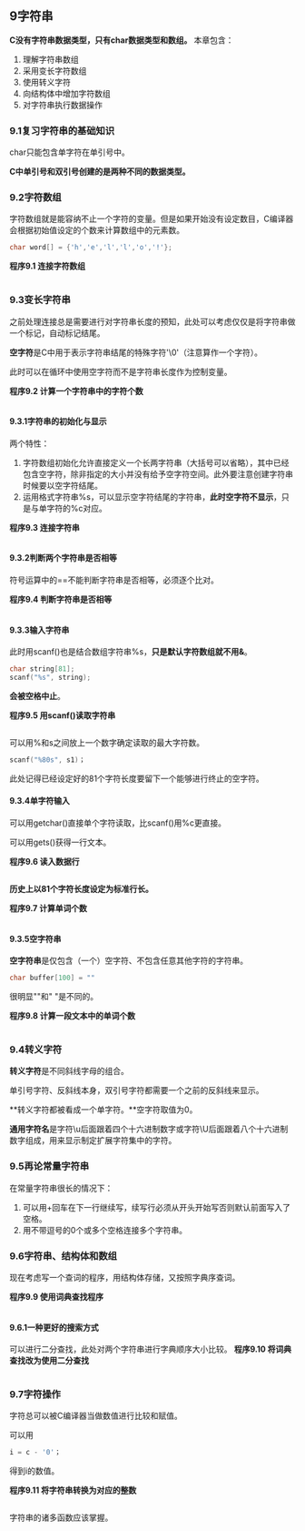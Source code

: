 ## 9字符串

**C没有字符串数据类型，只有char数据类型和数组。**
本章包含：

1. 理解字符串数组
2. 采用变长字符数组
3. 使用转义字符
4. 向结构体中增加字符数组
5. 对字符串执行数据操作

### 9.1复习字符串的基础知识

char只能包含单字符在单引号中。

**C中单引号和双引号创建的是两种不同的数据类型。**

### 9.2字符数组
字符数组就是能容纳不止一个字符的变量。但是如果开始没有设定数目，C编译器会根据初始值设定的个数来计算数组中的元素数。

```c++
char word[] = {'h','e','l','l','o','!'};
```
**程序9.1 连接字符数组**

```c++

```

### 9.3变长字符串

之前处理连接总是需要进行对字符串长度的预知，此处可以考虑仅仅是将字符串做一个标记，自动标记结尾。

**空字符**是C中用于表示字符串结尾的特殊字符'\0'（注意算作一个字符）。

此时可以在循环中使用空字符而不是字符串长度作为控制变量。

**程序9.2 计算一个字符串中的字符个数**

```c++

```

#### 9.3.1字符串的初始化与显示
两个特性：

1. 字符数组初始化允许直接定义一个长两字符串（大括号可以省略），其中已经包含空字符，除非指定的大小并没有给予空字符空间。此外要注意创建字符串时候要以空字符结尾。
2. 运用格式字符串%s，可以显示空字符结尾的字符串，**此时空字符不显示**，只是与单字符的%c对应。

**程序9.3 连接字符串**

```c++

```

#### 9.3.2判断两个字符串是否相等
符号运算中的==不能判断字符串是否相等，必须逐个比对。

**程序9.4 判断字符串是否相等**

```c++

```

#### 9.3.3输入字符串
此时用scanf()也是结合数组字符串%s，**只是默认字符数组就不用&**。

```c++
char string[81];
scanf("%s", string);
```
**会被空格中止**。


**程序9.5 用scanf()读取字符串**

```c++

```


可以用%和s之间放上一个数字确定读取的最大字符数。

```c++
scanf("%80s", s1)；
```
此处记得已经设定好的81个字符长度要留下一个能够进行终止的空字符。


#### 9.3.4单字符输入
可以用getchar()直接单个字符读取，比scanf()用%c更直接。

可以用gets()获得一行文本。

**程序9.6 读入数据行**

```c++

```

**历史上以81个字符长度设定为标准行长。**


**程序9.7 计算单词个数**

```c++

```




#### 9.3.5空字符串

**空字符串**是仅包含（一个）空字符、不包含任意其他字符的字符串。

```c++
char buffer[100] = ""
```
很明显""和" "是不同的。



**程序9.8 计算一段文本中的单词个数**

```c++

```

### 9.4转义字符

**转义字符**是不同斜线字母的组合。

单引号字符、反斜线本身，双引号字符都需要一个之前的反斜线来显示。

**转义字符都被看成一个单字符。**空字符取值为0。

**通用字符名**是字符\u后面跟着四个十六进制数字或字符\U后面跟着八个十六进制数字组成，用来显示制定扩展字符集中的字符。

### 9.5再论常量字符串
在常量字符串很长的情况下：

1. 可以用\+回车在下一行继续写，续写行必须从开头开始写否则默认前面写入了空格。
2. 用不带逗号的0个或多个空格连接多个字符串。

### 9.6字符串、结构体和数组
现在考虑写一个查词的程序，用结构体存储，又按照字典序查词。

**程序9.9 使用词典查找程序**

```c++

```

#### 9.6.1一种更好的搜索方式
可以进行二分查找，此处对两个字符串进行字典顺序大小比较。
**程序9.10 将词典查找改为使用二分查找**

```c++

```


### 9.7字符操作
字符总可以被C编译器当做数值进行比较和赋值。

可以用

```c++
i = c - '0'；
```
得到i的数值。

**程序9.11 将字符串转换为对应的整数**

```c++

```
字符串的诸多函数应该掌握。


